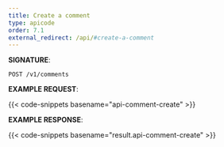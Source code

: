 ```yaml
---
title: Create a comment
type: apicode
order: 7.1
external_redirect: /api/#create-a-comment
---
```


**SIGNATURE**:

`POST /v1/comments`

**EXAMPLE REQUEST**:

{{< code-snippets basename="api-comment-create" >}}

**EXAMPLE RESPONSE**:

{{< code-snippets basename="result.api-comment-create" >}}
